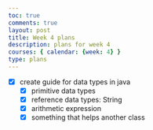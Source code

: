 ```yaml
---
toc: true
comments: true
layout: post
title: Week 4 plans
description: plans for week 4
courses: { calendar: {week: 4} }
type: plans
---
```


- [x] create guide for data types in java
  - [x] primitive data types
  - [x] reference data types: String
  - [x] arithmetic expression
  - [x] something that helps another class
